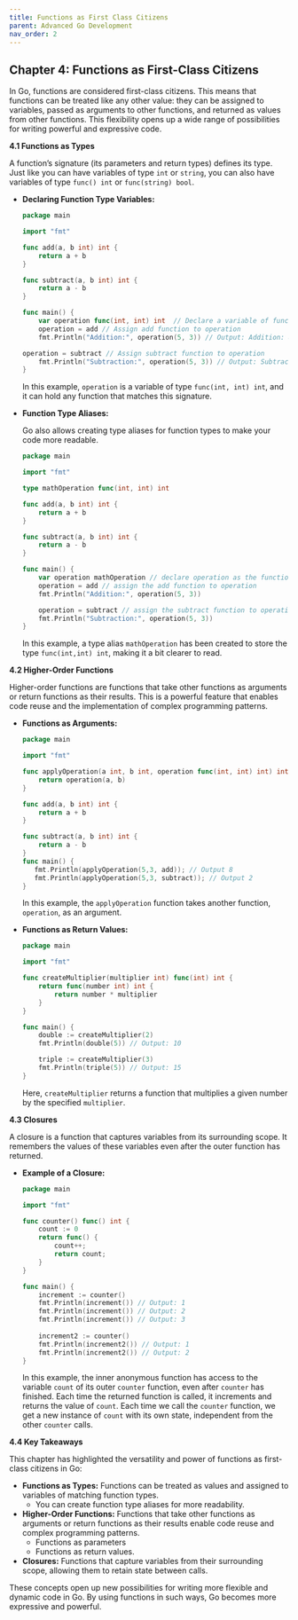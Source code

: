 ```yaml
---
title: Functions as First Class Citizens
parent: Advanced Go Development
nav_order: 2
---
```


## Chapter 4: Functions as First-Class Citizens

In Go, functions are considered first-class citizens. This means that functions can be treated like any other value: they can be assigned to variables, passed as arguments to other functions, and returned as values from other functions. This flexibility opens up a wide range of possibilities for writing powerful and expressive code.

**4.1 Functions as Types**

A function’s signature (its parameters and return types) defines its type. Just like you can have variables of type `int` or `string`, you can also have variables of type `func() int` or `func(string) bool`.

*   **Declaring Function Type Variables:**
    ```go
    package main

    import "fmt"

    func add(a, b int) int {
        return a + b
    }

    func subtract(a, b int) int {
        return a - b
    }

    func main() {
        var operation func(int, int) int  // Declare a variable of function type
        operation = add // Assign add function to operation
        fmt.Println("Addition:", operation(5, 3)) // Output: Addition: 8

	operation = subtract // Assign subtract function to operation
        fmt.Println("Subtraction:", operation(5, 3)) // Output: Subtraction: 2
    }
    ```

    In this example, `operation` is a variable of type `func(int, int) int`, and it can hold any function that matches this signature.

* **Function Type Aliases:**
	
    Go also allows creating type aliases for function types to make your code more readable.
    ```go
    package main

    import "fmt"

    type mathOperation func(int, int) int

    func add(a, b int) int {
        return a + b
    }

    func subtract(a, b int) int {
        return a - b
    }

    func main() {
        var operation mathOperation // declare operation as the function type
        operation = add // assign the add function to operation
        fmt.Println("Addition:", operation(5, 3))

	    operation = subtract // assign the subtract function to operation
        fmt.Println("Subtraction:", operation(5, 3))
    }
    ```
	
    In this example, a type alias `mathOperation` has been created to store the type `func(int,int) int`, making it a bit clearer to read.

**4.2 Higher-Order Functions**

Higher-order functions are functions that take other functions as arguments or return functions as their results. This is a powerful feature that enables code reuse and the implementation of complex programming patterns.

*   **Functions as Arguments:**
    ```go
    package main

    import "fmt"

    func applyOperation(a int, b int, operation func(int, int) int) int {
        return operation(a, b)
    }

    func add(a, b int) int {
        return a + b
    }

    func subtract(a, b int) int {
        return a - b
    }
    func main() {
	   fmt.Println(applyOperation(5,3, add)); // Output 8
       fmt.Println(applyOperation(5,3, subtract)); // Output 2
    }
    ```
    
    In this example, the `applyOperation` function takes another function, `operation`, as an argument.

*   **Functions as Return Values:**

    ```go
    package main

    import "fmt"

    func createMultiplier(multiplier int) func(int) int {
        return func(number int) int {
            return number * multiplier
        }
    }

    func main() {
	    double := createMultiplier(2)
        fmt.Println(double(5)) // Output: 10

	    triple := createMultiplier(3)
        fmt.Println(triple(5)) // Output: 15
    }
    ```

    Here, `createMultiplier` returns a function that multiplies a given number by the specified `multiplier`.

**4.3 Closures**

A closure is a function that captures variables from its surrounding scope. It remembers the values of these variables even after the outer function has returned.

*   **Example of a Closure:**
    ```go
    package main

    import "fmt"

    func counter() func() int {
	    count := 0
        return func() {
            count++;
            return count;
        }
    }

    func main() {
	    increment := counter()
	    fmt.Println(increment()) // Output: 1
	    fmt.Println(increment()) // Output: 2
	    fmt.Println(increment()) // Output: 3
	    
	    increment2 := counter()
	    fmt.Println(increment2()) // Output: 1
	    fmt.Println(increment2()) // Output: 2
    }
    ```
    In this example, the inner anonymous function has access to the variable `count` of its outer `counter` function, even after `counter` has finished. Each time the returned function is called, it increments and returns the value of `count`.
    Each time we call the `counter` function, we get a new instance of `count` with its own state, independent from the other `counter` calls. 

**4.4 Key Takeaways**

This chapter has highlighted the versatility and power of functions as first-class citizens in Go:

*   **Functions as Types:** Functions can be treated as values and assigned to variables of matching function types.
    *   You can create function type aliases for more readability.
*   **Higher-Order Functions:** Functions that take other functions as arguments or return functions as their results enable code reuse and complex programming patterns.
    *   Functions as parameters
    *   Functions as return values.
*   **Closures:** Functions that capture variables from their surrounding scope, allowing them to retain state between calls.

These concepts open up new possibilities for writing more flexible and dynamic code in Go. By using functions in such ways, Go becomes more expressive and powerful.

